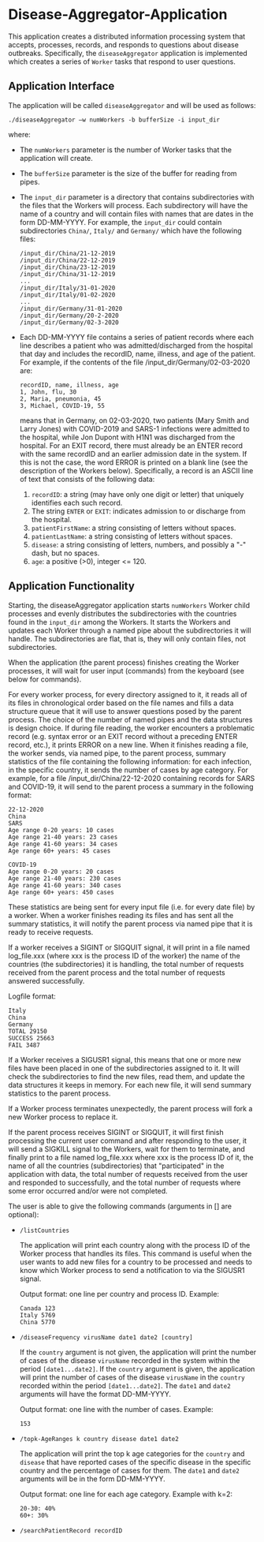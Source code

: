 # Disease-Aggregator-Application

This application creates a distributed information processing system that accepts, processes, records, and responds to questions about disease outbreaks. Specifically, the ```diseaseAggregator``` application is implemented which creates a series of ```Worker``` tasks that respond to user questions.

## Application Interface

The application will be called ```diseaseAggregator``` and will be used as follows:

```
./diseaseAggregator –w numWorkers -b bufferSize -i input_dir
```

where:
* The ```numWorkers``` parameter is the number of Worker tasks that the application will create.
* The ```bufferSize``` parameter is the size of the buffer for reading from pipes.
* The ```input_dir``` parameter is a directory that contains subdirectories with the files that the Workers will process. Each subdirectory will have the name of a country and will contain files with names that are dates in the form DD-MM-YYYY. For example, the ```input_dir``` could contain subdirectories ```China/```, ```Italy/``` and ```Germany/``` which have the following files:
  ```
  /input_dir/China/21-12-2019
  /input_dir/China/22-12-2019
  /input_dir/China/23-12-2019
  /input_dir/China/31-12-2019
  ...
  /input_dir/Italy/31-01-2020
  /input_dir/Italy/01-02-2020
  ...
  /input_dir/Germany/31-01-2020
  /input_dir/Germany/20-2-2020
  /input_dir/Germany/02-3-2020
  ```
* Each DD-MM-YYYY file contains a series of patient records where each line describes a patient who was admitted/discharged from the hospital that day and includes the recordID, name, illness, and age of the patient. For example, if the contents of the file /input_dir/Germany/02-03-2020 are:
  ```
  recordID, name, illness, age
  1, John, flu, 30
  2, Maria, pneumonia, 45
  3, Michael, COVID-19, 55
  ```
  means that in Germany, on 02-03-2020, two patients (Mary Smith and Larry Jones) with COVID-2019 and SARS-1 infections were admitted to the hospital, while Jon Dupont with H1N1 was discharged from the hospital. For an EXIT record, there must already be an ENTER record with the same recordID and an earlier admission date in the system. If this is not the case, the word ERROR is printed on a blank line (see the description of the Workers below).  Specifically, a record is an ASCII line of text that consists of the following data:
 
  1. ```recordID```: a string (may have only one digit or letter) that uniquely identifies each such record.
  2. The string ```ENTER``` or ```EXIT```: indicates admission to or discharge from the hospital.
  3. ```patientFirstName```: a string consisting of letters without spaces.
  4. ```patientLastName```: a string consisting of letters without spaces.
  5. ```disease```: a string consisting of letters, numbers, and possibly a "-" dash, but no spaces.
  6. ```age```: a positive (>0), integer <= 120.

## Application Functionality 

Starting, the diseaseAggregator application starts ```numWorkers``` Worker child processes and evenly distributes the subdirectories with the countries found in the ```input_dir``` among the Workers. It starts the Workers and updates each Worker through a named pipe about the subdirectories it will handle. The subdirectories are flat, that is, they will only contain files, not subdirectories.

When the application (the parent process) finishes creating the Worker processes, it will wait for user input (commands) from the keyboard (see below for commands).

For every worker process, for every directory assigned to it, it reads all of its files in chronological order based on the file names and fills a data structure queue that it will use to answer questions posed by the parent process. The choice of the number of named pipes and the data structures is design choice. If during file reading, the worker encounters a problematic record (e.g. syntax error or an EXIT record without a preceding ENTER record, etc.), it prints ERROR on a new line. When it finishes reading a file, the worker sends, via named pipe, to the parent process, summary statistics of the file containing the following information: for each infection, in the specific country, it sends the number of cases by age category. For example, for a file /input_dir/China/22-12-2020 containing records for SARS and COVID-19, it will send to the parent process a summary in the following format: 

  ```
  22-12-2020
  China
  SARS
  Age range 0-20 years: 10 cases
  Age range 21-40 years: 23 cases
  Age range 41-60 years: 34 cases
  Age range 60+ years: 45 cases
  
  COVID-19
  Age range 0-20 years: 20 cases
  Age range 21-40 years: 230 cases
  Age range 41-60 years: 340 cases
  Age range 60+ years: 450 cases
  ```

These statistics are being sent for every input file (i.e. for every date file) by a worker. When a worker finishes reading its files and has sent all the summary statistics, it will notify the parent process via named pipe that it is ready to receive requests. 

If a worker receives a SIGINT or SIGQUIT signal, it will print in a file named log_file.xxx (where xxx is the process ID of the worker) the name of the countries (the subdirectories) it is handling, the total number of requests received from the parent process and the total number of requests answered successfully. 

Logfile format:

  ```
  Italy
  China
  Germany
  TOTAL 29150
  SUCCESS 25663
  FAIL 3487
  ```

If a Worker receives a SIGUSR1 signal, this means that one or more new files have been placed in one of the subdirectories assigned to it. It will check the subdirectories to find the new files, read them, and update the data structures it keeps in memory. For each new file, it will send summary statistics to the parent process.

If a Worker process terminates unexpectedly, the parent process will fork a new Worker process to replace it. 

If the parent process receives SIGINT or SIGQUIT, it will first finish processing the current user command and after responding to the user, it will send a SIGKILL signal to the Workers, wait for them to terminate, and finally print to a file named log_file.xxx where xxx is the process ID of it, the name of all the countries (subdirectories) that "participated" in the application with data, the total number of requests received from the user and responded to successfully, and the total number of requests where some error occurred and/or were not completed.

The user is able to give the following commands (arguments in [] are optional):

* ```/listCountries```

  The application will print each country along with the process ID of the Worker process that handles its files. This command is useful when the user wants to add new files for a country to be processed and needs to know which Worker process to send a notification to via the SIGUSR1 signal.

  Output format: one line per country and process ID. Example:
  ```
  Canada 123
  Italy 5769
  China 5770
  ```
  
* ```/diseaseFrequency virusName date1 date2 [country]```

  If the ```country``` argument is not given, the application will print the number of cases of the disease ```virusName``` recorded in the system within the period ```[date1...date2]```. If the ```country``` argument is given, the application will print the number of cases of the disease ```virusName``` in the ```country``` recorded within the period ```[date1...date2]```. The ```date1``` and ```date2``` arguments will have the format DD-MM-YYYY.

  Output format: one line with the number of cases. Example:
  ```
  153
  ```
  
* ```/topk-AgeRanges k country disease date1 date2```

  The application will print the top k age categories for the ```country``` and ```disease``` that have reported cases of the specific disease in the specific country and the percentage of cases for them. The ```date1``` and ```date2``` arguments will be in the form DD-MM-YYYY. 
  
  Output format: one line for each age category. Example with k=2:
  ```
  20-30: 40% 
  60+: 30%
  ```
  
 * ```/searchPatientRecord recordID```
